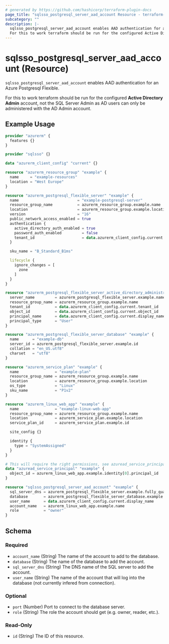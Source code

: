 ```yaml
---
# generated by https://github.com/hashicorp/terraform-plugin-docs
page_title: "sqlsso_postgresql_server_aad_account Resource - terraform-provider-sqlsso"
subcategory: ""
description: |-
  sqlsso_postgresql_server_aad_account enables AAD authentication for an Azure Postgresql Flexible.
  For this to work terraform should be run for the configured Active Directory Admin account, not the SQL Server Admin as AD users can only be administered with the AD Admin account.
---
```


# sqlsso_postgresql_server_aad_account (Resource)

`sqlsso_postgresql_server_aad_account` enables AAD authentication for an Azure Postgresql Flexible.

For this to work terraform should be run for the configured **Active Directory Admin** account, not the SQL Server Admin as AD users can only be administered with the AD Admin account.

## Example Usage

```terraform
provider "azurerm" {
  features {}
}

provider "sqlsso" {}

data "azurerm_client_config" "current" {}

resource "azurerm_resource_group" "example" {
  name     = "example-resources"
  location = "West Europe"
}

resource "azurerm_postgresql_flexible_server" "example" {
  name                          = "example-postgresql-server"
  resource_group_name           = azurerm_resource_group.example.name
  location                      = azurerm_resource_group.example.location
  version                       = "16"
  public_network_access_enabled = true
  authentication {
    active_directory_auth_enabled = true
    password_auth_enabled         = false
    tenant_id                     = data.azurerm_client_config.current.tenant_id
  }

  sku_name = "B_Standard_B1ms"

  lifecycle {
    ignore_changes = [
      zone
    ]
  }
}

resource "azurerm_postgresql_flexible_server_active_directory_administrator" "example" {
  server_name         = azurerm_postgresql_flexible_server.example.name
  resource_group_name = azurerm_resource_group.example.name
  tenant_id           = data.azurerm_client_config.current.tenant_id
  object_id           = data.azurerm_client_config.current.object_id
  principal_name      = data.azurerm_client_config.current.display_name
  principal_type      = "User"
}

resource "azurerm_postgresql_flexible_server_database" "example" {
  name      = "example-db"
  server_id = azurerm_postgresql_flexible_server.example.id
  collation = "en_US.utf8"
  charset   = "utf8"
}

resource "azurerm_service_plan" "example" {
  name                = "example-plan"
  resource_group_name = azurerm_resource_group.example.name
  location            = azurerm_resource_group.example.location
  os_type             = "Linux"
  sku_name            = "P1v2"
}

resource "azurerm_linux_web_app" "example" {
  name                = "example-linux-web-app"
  resource_group_name = azurerm_resource_group.example.name
  location            = azurerm_service_plan.example.location
  service_plan_id     = azurerm_service_plan.example.id

  site_config {}

  identity {
    type = "SystemAssigned"
  }
}

# This will require the right permissions, see azuread_service_principal
data "azuread_service_principal" "example" {
  object_id = azurerm_linux_web_app.example.identity[0].principal_id
}

resource "sqlsso_postgresql_server_aad_account" "example" {
  sql_server_dns = azurerm_postgresql_flexible_server.example.fully_qualified_domain_name
  database       = azurerm_postgresql_flexible_server_database.example.name
  user_name      = data.azurerm_client_config.current.display_name
  account_name   = azurerm_linux_web_app.example.name
  role           = "owner"
}
```

<!-- schema generated by tfplugindocs -->
## Schema

### Required

- `account_name` (String) The name of the account to add to the database.
- `database` (String) The name of the database to add the account.
- `sql_server_dns` (String) The DNS name of the SQL server to add the account.
- `user_name` (String) The name of the account that will log into the database (not currently infered from connection).

### Optional

- `port` (Number) Port to connect to the database server.
- `role` (String) The role the account should get (e.g. owner, reader, etc.).

### Read-Only

- `id` (String) The ID of this resource.
